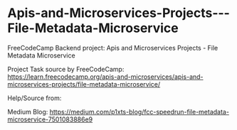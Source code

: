 # Apis-and-Microservices-Projects---File-Metadata-Microservice
FreeCodeCamp Backend project: Apis and Microservices Projects - File Metadata Microservice

Project Task source by FreeCodeCamp: https://learn.freecodecamp.org/apis-and-microservices/apis-and-microservices-projects/file-metadata-microservice/

Help/Source from:

Medium Blog: https://medium.com/p1xts-blog/fcc-speedrun-file-metadata-microservice-7501083886e9
